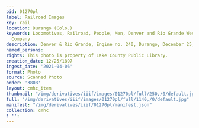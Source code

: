 ```yaml
---
pid: 01270pl
label: Railroad Images
key: rail
location: Durango (Colo.)
keywords: Locomotives, Railroad, People, Men, Denver and Rio Grande Western Railroad
  Company
description: Denver & Rio Grande, Engine no. 240, Durango, December 25, 1897
named_persons: 
rights: This photo is property of Lake County Public Library.
creation_date: 12/25/1897
ingest_date: '2021-04-06'
format: Photo
source: Scanned Photo
order: '3808'
layout: cmhc_item
thumbnail: "/img/derivatives/iiif/images/01270pl/full/250,/0/default.jpg"
full: "/img/derivatives/iiif/images/01270pl/full/1140,/0/default.jpg"
manifest: "/img/derivatives/iiif/01270pl/manifest.json"
collection: cmhc
! '': 
---
```

